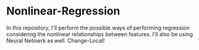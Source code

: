 # Nonlinear-Regression
In this repository, I'll perform the possible ways of performing regression considering the nonlinear relationships between features.
I'll also be using Neural Netowrk as well.
Change-Local!